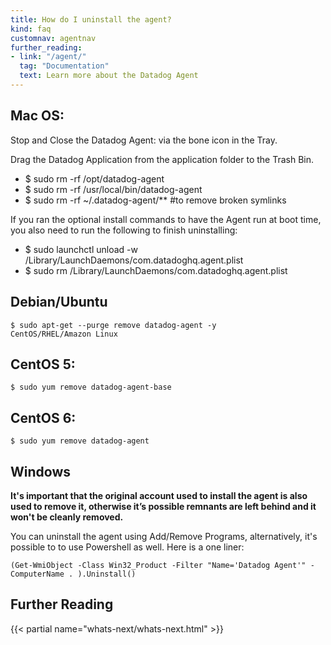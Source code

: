```yaml
---
title: How do I uninstall the agent?
kind: faq
customnav: agentnav
further_reading:
- link: "/agent/"
  tag: "Documentation"
  text: Learn more about the Datadog Agent
---
```


## Mac OS:

Stop and Close the Datadog Agent: via the bone icon in the Tray.

Drag the Datadog Application from the application folder to the Trash Bin.

* $ sudo rm -rf /opt/datadog-agent
* $ sudo rm -rf /usr/local/bin/datadog-agent
* $ sudo rm -rf ~/.datadog-agent/**​ #to remove broken symlinks


If you ran the optional install commands to have the Agent run at boot time, you also need to run the following to finish uninstalling:

* $ sudo launchctl unload -w /Library/LaunchDaemons/com.datadoghq.agent.plist
* $ sudo  rm /Library/LaunchDaemons/com.datadoghq.agent.plist

## Debian/Ubuntu

```
$ sudo apt-get --purge remove datadog-agent -y
CentOS/RHEL/Amazon Linux
```

## CentOS 5:

```
$ sudo yum remove datadog-agent-base
```

## CentOS 6:

```
$ sudo yum remove datadog-agent
```

## Windows

**It's important that the original account used to install the agent is also used to remove it, otherwise it’s possible remnants are left behind and it won't be cleanly removed.**

You can uninstall the agent using Add/Remove Programs, alternatively, it's possible to to use Powershell as well. Here is a one liner:

```
(Get-WmiObject -Class Win32_Product -Filter "Name='Datadog Agent'" -ComputerName . ).Uninstall()
```

## Further Reading

{{< partial name="whats-next/whats-next.html" >}}
